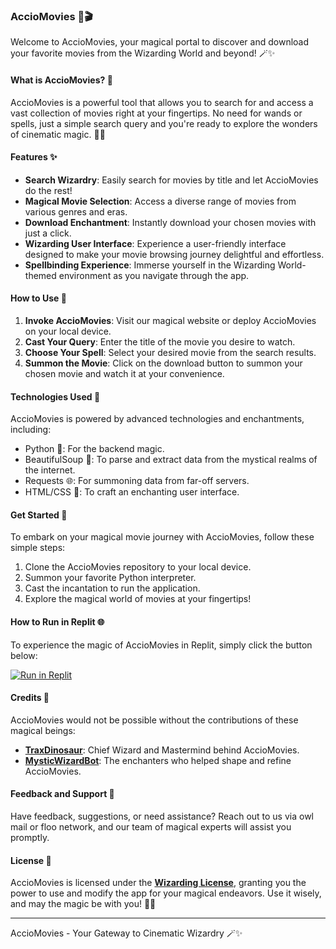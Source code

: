 ### AccioMovies 🧙🎬

Welcome to AccioMovies, your magical portal to discover and download your favorite movies from the Wizarding World and beyond! 🪄✨

#### What is AccioMovies? 🎥

AccioMovies is a powerful tool that allows you to search for and access a vast collection of movies right at your fingertips. No need for wands or spells, just a simple search query and you're ready to explore the wonders of cinematic magic. 🍿🔮

#### Features ✨

- **Search Wizardry**: Easily search for movies by title and let AccioMovies do the rest!
- **Magical Movie Selection**: Access a diverse range of movies from various genres and eras.
- **Download Enchantment**: Instantly download your chosen movies with just a click.
- **Wizarding User Interface**: Experience a user-friendly interface designed to make your movie browsing journey delightful and effortless.
- **Spellbinding Experience**: Immerse yourself in the Wizarding World-themed environment as you navigate through the app.

#### How to Use 📜

1. **Invoke AccioMovies**: Visit our magical website or deploy AccioMovies on your local device.
2. **Cast Your Query**: Enter the title of the movie you desire to watch.
3. **Choose Your Spell**: Select your desired movie from the search results.
4. **Summon the Movie**: Click on the download button to summon your chosen movie and watch it at your convenience.

#### Technologies Used 🧰

AccioMovies is powered by advanced technologies and enchantments, including:

- Python 🐍: For the backend magic.
- BeautifulSoup 📜: To parse and extract data from the mystical realms of the internet.
- Requests 🌐: For summoning data from far-off servers.
- HTML/CSS 🎨: To craft an enchanting user interface.

#### Get Started 🚀

To embark on your magical movie journey with AccioMovies, follow these simple steps:

1. Clone the AccioMovies repository to your local device.
2. Summon your favorite Python interpreter.
3. Cast the incantation to run the application.
4. Explore the magical world of movies at your fingertips!

#### How to Run in Replit 🌐

To experience the magic of AccioMovies in Replit, simply click the button below:

[![Run in Replit](https://replit.com/badge/github/TraxDinosaur/AccioMovies)](https://replit.com/@TraxDinosaur/AccioMovies)

#### Credits 🌟

AccioMovies would not be possible without the contributions of these magical beings:

- **[TraxDinosaur](https://traxdinosaur.github.io)**: Chief Wizard and Mastermind behind AccioMovies.
- **[MysticWizardBot](https://telegram.me/MysticWizardBot)**: The enchanters who helped shape and refine AccioMovies.

#### Feedback and Support 📣

Have feedback, suggestions, or need assistance? Reach out to us via owl mail or floo network, and our team of magical experts will assist you promptly.

#### License 📝

AccioMovies is licensed under the **[Wizarding License](https://github.com/TraxDinosaur/AccioMovies/blob/main/LICENSE)**, granting you the power to use and modify the app for your magical endeavors. Use it wisely, and may the magic be with you! 🌟🔑

---

AccioMovies - Your Gateway to Cinematic Wizardry 🪄✨
